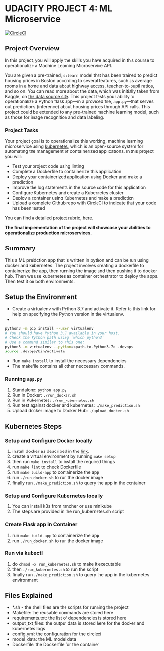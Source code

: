 # UDACITY PROJECT 4: ML Microservice

[![CircleCI](https://circleci.com/gh/billmal071/ml-app.svg?style=svg)](https://app.circleci.com/pipelines/github/billmal071/ml-app/3/workflows/40583341-a365-4603-8596-7578b99d766b)

## Project Overview

In this project, you will apply the skills you have acquired in this course to operationalize a Machine Learning Microservice API.

You are given a pre-trained, `sklearn` model that has been trained to predict housing prices in Boston according to several features, such as average rooms in a home and data about highway access, teacher-to-pupil ratios, and so on. You can read more about the data, which was initially taken from Kaggle, on [the data source site](https://www.kaggle.com/c/boston-housing). This project tests your ability to operationalize a Python flask app—in a provided file, `app.py`—that serves out predictions (inference) about housing prices through API calls. This project could be extended to any pre-trained machine learning model, such as those for image recognition and data labeling.

### Project Tasks

Your project goal is to operationalize this working, machine learning microservice using [kubernetes](https://kubernetes.io/), which is an open-source system for automating the management of containerized applications. In this project you will:

* Test your project code using linting
* Complete a Dockerfile to containerize this application
* Deploy your containerized application using Docker and make a prediction
* Improve the log statements in the source code for this application
* Configure Kubernetes and create a Kubernetes cluster
* Deploy a container using Kubernetes and make a prediction
* Upload a complete Github repo with CircleCI to indicate that your code has been tested

You can find a detailed [project rubric, here](https://review.udacity.com/#!/rubrics/2576/view).

**The final implementation of the project will showcase your abilities to operationalize production microservices.**

## Summary

This a ML preidction app that is written in python and can be run using docker and kubernetes. The project involves creating a dockerfile to containerize the app, then running the image and then pushing it to docker hub. Then we use kubernetes as container orchestrator to deploy the apps. Then test it on both environments.

## Setup the Environment

* Create a virtualenv with Python 3.7 and activate it. Refer to this link for help on specifying the Python version in the virtualenv.
* 

```bash
python3 -m pip install --user virtualenv
# You should have Python 3.7 available in your host. 
# Check the Python path using `which python3`
# Use a command similar to this one:
python3 -m virtualenv --python=<path-to-Python3.7> .devops
source .devops/bin/activate
```

* Run `make install` to install the necessary dependencies
* The makefile contains all other neccessary commands.

### Running `app.py`

1. Standalone:  `python app.py`
2. Run in Docker:  `./run_docker.sh`
3. Run in Kubernetes:  `./run_kubernetes.sh`
4. Run test against docker and kubernetes:  `./make_prediction.sh`
5. Upload docker image to Docker Hub:  `./upload_docker.sh`

## Kubernetes Steps

### Setup and Configure Docker locally

1. install docker as described in the [link](https://docs.docker.com/engine/install/ubuntu/).
2. create a virtual environment by running `make setup`
3. then run `make install` to install the required things
4. run `make lint` to check Dockerfile
5. run `make build-app` to containerize the app
6. run `./run_docker.sh` to run the docker image
7. finally run `./make_prediction.sh` to query the app in the container
  
### Setup and Configure Kubernetes locally

1. You can install k3s from rancher or use minikube
2. The steps are provided in the run_kubernetes.sh script

### Create Flask app in Container

1. run `make build-app` to containerize the app
2. run `./run_docker.sh` to run the docker image

### Run via kubectl

1. do `chmod +x run_kubernetes.sh` to make it executable
2. then `./run_kubernetes.sh` to run the script
3. finally run `./make_prediction.sh` to query the app in the kubernetes environment

## Files Explained

* *.sh - the shell files are the scripts for running the project
* Makefile: the reusable commands are stored here
* requirements.txt: the list of dependencies is stored here
* output_txt_files: the output data is stored here for the docker and kubernetes logs
* config.yml: the configuration for the circleci
* model_data: the ML model data
* Dockerfile: the Dockerfile for the container
  